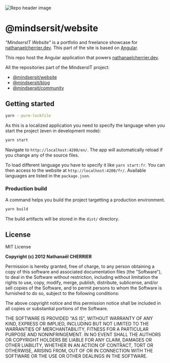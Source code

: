 ![Repo header image](https://repository-images.githubusercontent.com/217519248/74458700-5118-11ea-9d97-7563f10f9067)

# @mindsersit/website

_"MindsersIT Website"_ is a portfolio and freelance showcase for [nathanaelcherrier.dev](https://nathanaelcherrier.dev). This part of the site is based on [Angular](https://angular.com).

This repo host the Angular application that powers [nathanaelcherrier.dev](https://nathanaelcherrier.dev).

All the repositories part of the MindsersIT project:

- [@mindsersit/website](https://github.com/mindsers/mindsersit-website)
- [@mindsersit/blog](https://github.com/mindsers/mindsersit-blog)
- [@mindsersit/community](https://github.com/mindsers/mindsersit-community)

## Getting started

```bash
yarn --pure-lockfile
```

As this is a localized application you need to specify the language when you start the project (even in development mode):

```bash
yarn start
```

Navigate to `http://localhost:4200/en/`. The app will automatically reload if you change any of the source files.

To load different language you have to specify it like `yarn start:fr`. You can then access to the website at `http://localhost:4200/fr/`. Available languages are listed in the `package.json`.

### Production build

A command helps you build the project targetting a production environment.

```bash
yarn build
```

The build artifacts will be stored in the `dist/` directory.

## License

MIT License

**Copyright (c) 2012 Nathanaël CHERRIER**

Permission is hereby granted, free of charge, to any person obtaining a copy
of this software and associated documentation files (the "Software"), to deal
in the Software without restriction, including without limitation the rights
to use, copy, modify, merge, publish, distribute, sublicense, and/or sell
copies of the Software, and to permit persons to whom the Software is
furnished to do so, subject to the following conditions:

The above copyright notice and this permission notice shall be included in all
copies or substantial portions of the Software.

THE SOFTWARE IS PROVIDED "AS IS", WITHOUT WARRANTY OF ANY KIND, EXPRESS OR
IMPLIED, INCLUDING BUT NOT LIMITED TO THE WARRANTIES OF MERCHANTABILITY,
FITNESS FOR A PARTICULAR PURPOSE AND NONINFRINGEMENT. IN NO EVENT SHALL THE
AUTHORS OR COPYRIGHT HOLDERS BE LIABLE FOR ANY CLAIM, DAMAGES OR OTHER
LIABILITY, WHETHER IN AN ACTION OF CONTRACT, TORT OR OTHERWISE, ARISING FROM,
OUT OF OR IN CONNECTION WITH THE SOFTWARE OR THE USE OR OTHER DEALINGS IN THE
SOFTWARE.

